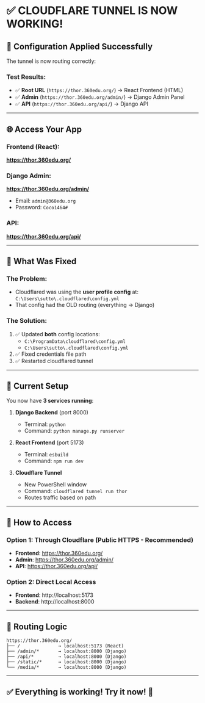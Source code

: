 # ✅ CLOUDFLARE TUNNEL IS NOW WORKING!

## 🎉 Configuration Applied Successfully

The tunnel is now routing correctly:

### Test Results:
- ✅ **Root URL** (`https://thor.360edu.org/`) → React Frontend (HTML)
- ✅ **Admin** (`https://thor.360edu.org/admin/`) → Django Admin Panel
- ✅ **API** (`https://thor.360edu.org/api/`) → Django API

---

## 🌐 Access Your App

### Frontend (React):
**https://thor.360edu.org/**

### Django Admin:
**https://thor.360edu.org/admin/**
- Email: `admin@360edu.org`
- Password: `Coco1464#`

### API:
**https://thor.360edu.org/api/**

---

## 📝 What Was Fixed

### The Problem:
- Cloudflared was using the **user profile config** at:
  `C:\Users\sutto\.cloudflared\config.yml`
- That config had the OLD routing (everything → Django)

### The Solution:
1. ✅ Updated **both** config locations:
   - `C:\ProgramData\cloudflared\config.yml`
   - `C:\Users\sutto\.cloudflared\config.yml`
2. ✅ Fixed credentials file path
3. ✅ Restarted cloudflared tunnel

---

## 🚀 Current Setup

You now have **3 services running**:

1. **Django Backend** (port 8000)
   - Terminal: `python`
   - Command: `python manage.py runserver`

2. **React Frontend** (port 5173)
   - Terminal: `esbuild`
   - Command: `npm run dev`

3. **Cloudflare Tunnel**
   - New PowerShell window
   - Command: `cloudflared tunnel run thor`
   - Routes traffic based on path

---

## 🎯 How to Access

### Option 1: Through Cloudflare (Public HTTPS - Recommended)
- **Frontend**: https://thor.360edu.org/
- **Admin**: https://thor.360edu.org/admin/
- **API**: https://thor.360edu.org/api/

### Option 2: Direct Local Access
- **Frontend**: http://localhost:5173
- **Backend**: http://localhost:8000

---

## 🔄 Routing Logic

```
https://thor.360edu.org/
├── /              → localhost:5173 (React)
├── /admin/*       → localhost:8000 (Django)
├── /api/*         → localhost:8000 (Django)
├── /static/*      → localhost:8000 (Django)
└── /media/*       → localhost:8000 (Django)
```

---

## ✅ Everything is working! Try it now! 🚀
